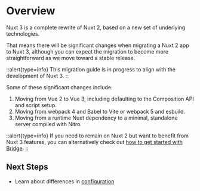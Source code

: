 # Overview

Nuxt 3 is a complete rewrite of Nuxt 2, based on a new set of underlying technologies.

That means there will be significant changes when migrating a Nuxt 2 app to Nuxt 3, although you can expect the migration to become more straightforward as we move toward a stable release.

<!-- 
::alert{type=info}
Nuxt 3 is now in the release candidate stage. The main goal of the release candidate stage is to **increase the adoption rate of Nuxt 3** and **increase stability**. However, it is still in continuous development. Read more about [Nuxt 3 release candidate status](https://github.com/nuxt/nuxt/discussions/18383).
:: 
-->

::alert{type=info}
This migration guide is in progress to align with the development of Nuxt 3.
::

Some of these significant changes include:

1. Moving from Vue 2 to Vue 3, including defaulting to the Composition API and script setup.
1. Moving from webpack 4 and Babel to Vite or webpack 5 and esbuild.
1. Moving from a runtime Nuxt dependency to a minimal, standalone server compiled with Nitro.

::alert{type=info}
If you need to remain on Nuxt 2 but want to benefit from Nuxt 3 features, you can alternatively check out [how to get started with Bridge](/docs/bridge/overview).
::

## Next Steps

- Learn about differences in [configuration](/docs/migration/configuration)
